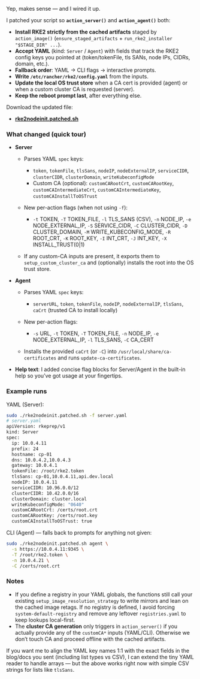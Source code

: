 Yep, makes sense — and I wired it up.

I patched your script so **`action_server()`** and **`action_agent()`** both:

* **Install RKE2 strictly from the cached artifacts** staged by `action_image()` (`ensure_staged_artifacts` + `run_rke2_installer "$STAGE_DIR" ...`).
* **Accept YAML** (kind: `Server` / `Agent`) with fields that track the RKE2 config keys you pointed at (token/tokenFile, tls SANs, node IPs, CIDRs, domain, etc.).
* **Fallback order**: YAML → CLI flags → interactive prompts.
* **Write `/etc/rancher/rke2/config.yaml`** from the inputs.
* **Update the local OS trust store** when a CA cert is provided (agent) or when a custom cluster CA is requested (server).
* **Keep the reboot prompt last**, after everything else.

Download the updated file:

* **[rke2nodeinit.patched.sh](sandbox:/mnt/data/rke2nodeinit.patched.sh)**

### What changed (quick tour)

* **Server**

  * Parses YAML `spec` keys:

    * `token`, `tokenFile`, `tlsSans`, `nodeIP`, `nodeExternalIP`, `serviceCIDR`, `clusterCIDR`, `clusterDomain`, `writeKubeconfigMode`
    * Custom CA (optional): `customCARootCrt`, `customCARootKey`, `customCAIntermediateCrt`, `customCAIntermediateKey`, `customCAInstallToOSTrust`
  * New per-action flags (when not using `-f`):

    * `-t` TOKEN, `-T` TOKEN_FILE, `-l` TLS_SANS (CSV), `-n` NODE_IP, `-e` NODE_EXTERNAL_IP,
      `-S` SERVICE_CIDR, `-C` CLUSTER_CIDR, `-D` CLUSTER_DOMAIN, `-M` WRITE_KUBECONFIG_MODE,
      `-R` ROOT_CRT, `-K` ROOT_KEY, `-I` INT_CRT, `-J` INT_KEY, `-X` INSTALL_TRUST(0|1)
  * If any custom-CA inputs are present, it exports them to `setup_custom_cluster_ca` and (optionally) installs the root into the OS trust store.

* **Agent**

  * Parses YAML `spec` keys:

    * `serverURL`, `token`, `tokenFile`, `nodeIP`, `nodeExternalIP`, `tlsSans`, `caCrt` (trusted CA to install locally)
  * New per-action flags:

    * `-s` URL, `-t` TOKEN, `-T` TOKEN_FILE, `-n` NODE_IP, `-e` NODE_EXTERNAL_IP, `-l` TLS_SANS, `-C` CA_CERT
  * Installs the provided `caCrt` (or `-C`) into `/usr/local/share/ca-certificates` and runs `update-ca-certificates`.

* **Help text**: I added concise flag blocks for Server/Agent in the built-in help so you’ve got usage at your fingertips.

### Example runs

YAML (Server):

```bash
sudo ./rke2nodeinit.patched.sh -f server.yaml
# server.yaml
apiVersion: rkeprep/v1
kind: Server
spec:
  ip: 10.0.4.11
  prefix: 24
  hostname: cp-01
  dns: 10.0.4.2,10.0.4.3
  gateway: 10.0.4.1
  tokenFile: /root/rke2.token
  tlsSans: cp-01,10.0.4.11,api.dev.local
  nodeIP: 10.0.4.11
  serviceCIDR: 10.96.0.0/12
  clusterCIDR: 10.42.0.0/16
  clusterDomain: cluster.local
  writeKubeconfigMode: "0640"
  customCARootCrt: /certs/root.crt
  customCARootKey: /certs/root.key
  customCAInstallToOSTrust: true
```

CLI (Agent) — falls back to prompts for anything not given:

```bash
sudo ./rke2nodeinit.patched.sh agent \
  -s https://10.0.4.11:9345 \
  -T /root/rke2.token \
  -n 10.0.4.21 \
  -C /certs/root.crt
```

### Notes

* If you define a registry in your YAML globals, the functions still call your existing `setup_image_resolution_strategy` to write mirrors and lean on the cached image retags. If no registry is defined, I avoid forcing `system-default-registry` and remove any leftover `registries.yaml` to keep lookups local-first.
* The **cluster CA generation** only triggers in `action_server()` if you actually provide any of the `customCA*` inputs (YAML/CLI). Otherwise we don’t touch CA and proceed offline with the cached artifacts.

If you want me to align the YAML key names 1:1 with the exact fields in the blog/docs you sent (including list types vs CSV), I can extend the tiny YAML reader to handle arrays — but the above works right now with simple CSV strings for lists like `tlsSans`.
